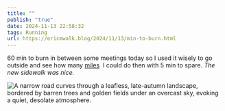 ```yaml
---
title: ""
publish: "true"
date: 2024-11-13 22:58:32
tags: Running
url: https://ericmwalk.blog/2024/11/13/min-to-burn.html
---
```


60 min to burn in between some meetings today so I used it wisely to go outside and see how many [miles](https://strava.com/activities/12893475589)  I could do then with 5 min to spare. *The  new sidewalk was nice.*

![A narrow road curves through a leafless, late-autumn landscape, bordered by barren trees and golden fields under an overcast sky, evoking a quiet, desolate atmosphere.](https://ericmwalk.blog/uploads/2024/img-0798.jpeg)